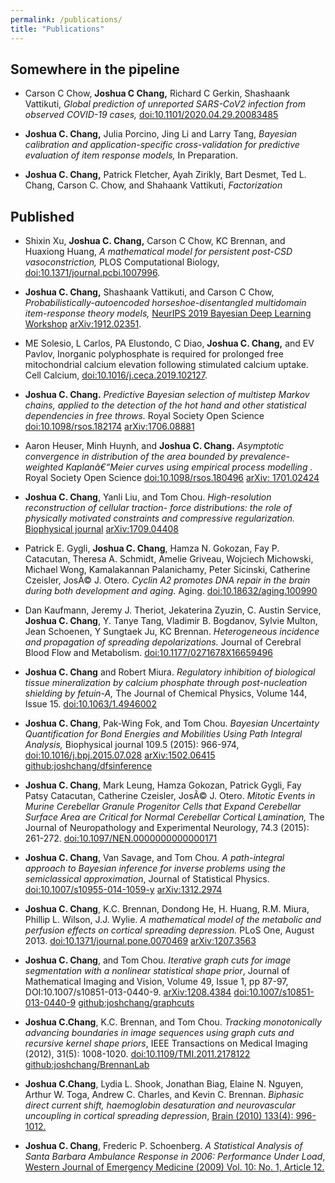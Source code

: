 ```yaml
---
permalink: /publications/
title: "Publications"
---
```



Somewhere in the pipeline
-------------------------

* Carson C Chow,  **Joshua C Chang,**  Richard C Gerkin, Shashaank Vattikuti, *Global prediction of unreported SARS-CoV2 infection from observed COVID-19 cases,* [doi:10.1101/2020.04.29.20083485](https://doi.org/10.1101/2020.04.29.20083485)
 

* **Joshua C. Chang,** Julia Porcino, Jing Li and Larry Tang, *Bayesian calibration and application-specific cross-validation for  predictive evaluation of item response models,* In Preparation.

* **Joshua C. Chang,** Patrick Fletcher, Ayah Zirikly, Bart Desmet, Ted L. Chang, Carson C. Chow, and Shahaank Vattikuti, *Factorization*

Published
---------


* Shixin Xu, **Joshua C. Chang,** Carson C Chow, KC Brennan, and Huaxiong Huang, *A mathematical model for persistent post-CSD vasoconstriction,* PLOS Computational Biology, [doi:10.1371/journal.pcbi.1007996](https://journals.plos.org/ploscompbiol/article?id=10.1371/journal.pcbi.1007996).

* **Joshua C. Chang,** Shashaank Vattikuti, and Carson C Chow, *Probabilistically-autoencoded horseshoe-disentangled multidomain item-response theory models,* [NeurIPS 2019 Bayesian Deep Learning Workshop](http://bayesiandeeplearning.org/) [arXiv:1912.02351](https://arxiv.org/abs/1912.02351).


* ME Solesio, L Carlos, PA Elustondo, C Diao, **Joshua C. Chang,** and EV Pavlov, Inorganic polyphosphate is required for prolonged free mitochondrial calcium elevation following stimulated calcium uptake. Cell Calcium, [doi:10.1016/j.ceca.2019.102127](https://doi.org/10.1016/j.ceca.2019.102127).


* **Joshua C. Chang.** *Predictive Bayesian selection of multistep Markov chains, applied to the detection
of the hot hand and other statistical dependencies in free throws.* Royal Society Open Science [doi:10.1098/rsos.182174](https://doi.org/10.1098/rsos.182174) [arXiv:1706.08881](https://arxiv.org/abs/1706.08881)

* Aaron Heuser, Minh Huynh, and **Joshua C. Chang.** *Asymptotic convergence in distribution of the area bounded by prevalence-weighted Kaplanâ€“Meier curves using empirical process modelling
.* Royal Society Open Science [doi:10.1098/rsos.180496](https://royalsocietypublishing.org/doi/10.1098/rsos.180496) [arXiv: 1701.02424](https://arxiv.org/abs/1701.02424)


* **Joshua C. Chang**, Yanli Liu, and Tom Chou. *High-resolution reconstruction of cellular traction- force distributions: the role of physically motivated constraints and compressive regularization.* [Biophysical journal](https://www.cell.com/biophysj/fulltext/S0006-3495(17)31033-0) [arXiv:1709.04408](http://arxiv.org/abs/1709.04408)

* Patrick E. Gygli, **Joshua C. Chang**, Hamza N. Gokozan, Fay P. Catacutan, Theresa A. Schmidt, Amelie Griveau, Wojciech Michowski, Michael Wong, Kamalakannan Palanichamy, Peter Sicinski, Catherine Czeisler, JosÃ© J. Otero. *Cyclin A2 promotes DNA repair in the brain during both development and aging.* Aging. [doi:10.18632/aging.100990](http://dx.doi.org/10.18632/aging.100990)

* Dan Kaufmann, Jeremy J. Theriot, Jekaterina Zyuzin, C. Austin Service, **Joshua C. Chang**, Y. Tanye Tang, Vladimir B. Bogdanov, Sylvie Multon, Jean Schoenen, Y Sungtaek Ju, KC Brennan. *Heterogeneous incidence and propagation of spreading depolarizations.*  Journal of Cerebral Blood Flow and Metabolism.  [doi:10.1177/0271678X16659496](http://dx.doi.org/10.1177/0271678X16659496)

* **Joshua C. Chang** and Robert Miura. *Regulatory inhibition of biological tissue mineralization by calcium phosphate through post-nucleation shielding by fetuin-A,* The Journal of Chemical Physics, Volume 144, Issue 15. [doi:10.1063/1.4946002](http://dx.doi.org/10.1063/1.4946002)

* **Joshua C. Chang**, Pak-Wing Fok, and Tom Chou. *Bayesian Uncertainty Quantification for Bond Energies and Mobilities Using Path Integral Analysis,* Biophysical journal 109.5 (2015): 966-974, [doi:10.1016/j.bpj.2015.07.028](http://dx.doi.org/10.1016/j.bpj.2015.07.028) [arXiv:1502.06415](http://arxiv.org/abs/1502.06415) [github:joshchang/dfsinference](https://github.com/joshchang/dfsinference)

* **Joshua C. Chang**,  Mark Leung, Hamza Gokozan, Patrick Gygli, Fay Patsy Catacutan, Catherine Czeisler, JosÃ© J. Otero. *Mitotic Events in Murine Cerebellar Granule Progenitor Cells that Expand Cerebellar Surface Area are Critical for Normal Cerebellar Cortical Lamination,* The Journal of Neuropathology and Experimental Neurology, 74.3 (2015): 261-272. [doi:10.1097/NEN.0000000000000171](http://dx.doi.org/10.1097/NEN.0000000000000171) 

* **Joshua C. Chang**, Van Savage, and Tom Chou. *A path-integral approach to Bayesian inference for inverse problems using the semiclassical approximation*, Journal of Statistical Physics. [doi:10.1007/s10955-014-1059-y](http://dx.doi.org/10.1007/s10955-014-1059-y) [arXiv:1312.2974](http://arxiv.org/abs/1312.2974)

* **Joshua C. Chang**, K.C. Brennan, Dondong He, H. Huang, R.M. Miura, Phillip L. Wilson, J.J. Wylie. *A mathematical model of the metabolic and perfusion effects on cortical spreading depression.* PLoS One, August 2013. [doi:10.1371/journal.pone.0070469](http://www.plosone.org/article/info%3Adoi%2F10.1371%2Fjournal.pone.0070469) [arXiv:1207.3563](http://arxiv.org/abs/1207.3563)

* **Joshua C. Chang**, and Tom Chou. *Iterative graph cuts for image segmentation with a nonlinear statistical shape prior*, Journal of Mathematical Imaging and Vision, Volume 49, Issue 1, pp 87-97, DOI:10.1007/s10851-013-0440-9. [arXiv:1208.4384](http://arxiv.org/abs/1208.4384) [doi:10.1007/s10851-013-0440-9](http://link.springer.com/article/10.1007/s10851-013-0440-9) [github:joshchang/graphcuts](https://github.com/joshchang/graphcuts)

* **Joshua C.Chang**, K.C. Brennan, and Tom Chou. *Tracking monotonically advancing boundaries in image sequences using graph cuts and recursive kernel shape priors*, IEEE Transactions on Medical Imaging (2012), 31(5): 1008-1020. [doi:10.1109/TMI.2011.2178122](http://ieeexplore.ieee.org/xpls/abs_all.jsp?arnumber=6095372)  [github:joshchang/BrennanLab](https://github.com/joshchang/BrennanLab)

* **Joshua C.Chang**, Lydia L. Shook, Jonathan Biag, Elaine N. Nguyen, Arthur W. Toga, Andrew C. Charles, and Kevin C. Brennan. *Biphasic direct current shift, haemoglobin desaturation and neurovascular uncoupling in cortical spreading depression*, [Brain (2010) 133(4): 996-1012.](http://brain.oxfordjournals.org/content/133/4/996.short)

* **Joshua C. Chang**,  Frederic P. Schoenberg. *A Statistical Analysis of Santa Barbara Ambulance Response in 2006: Performance Under Load*, [Western Journal of Emergency Medicine (2009) Vol. 10: No. 1, Article 12.](http://repositories.cdlib.org/uciem/westjem/vol10/iss1/art12)

